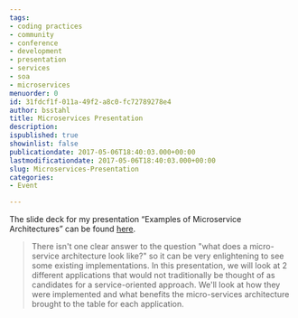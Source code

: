 ```yaml
---
tags:
- coding practices
- community
- conference
- development
- presentation
- services
- soa
- microservices
menuorder: 0
id: 31fdcf1f-011a-49f2-a8c0-fc72789278e4
author: bsstahl
title: Microservices Presentation
description: 
ispublished: true
showinlist: false
publicationdate: 2017-05-06T18:40:03.000+00:00
lastmodificationdate: 2017-05-06T18:40:03.000+00:00
slug: Microservices-Presentation
categories:
- Event

---
```


The slide deck for my presentation “Examples of Microservice Architectures” can be found [here](https://1drv.ms/p/s!AswbHpz53UVdmb54V_pOCZHH6haGrg).


> There isn't one clear answer to the question "what does a micro-service architecture look like?" so it can be very enlightening to see some existing implementations. In this presentation, we will look at 2 different applications that would not traditionally be thought of as candidates for a service-oriented approach. We'll look at how they were implemented and what benefits the micro-services architecture brought to the table for each application.


